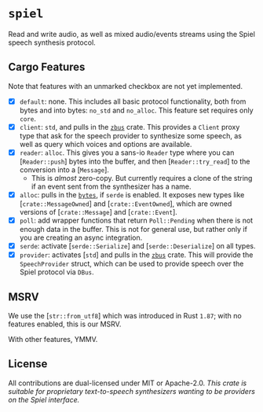 # `spiel`

Read and write audio, as well as mixed audio/events streams using the Spiel speech synthesis protocol.

## Cargo Features

Note that features with an unmarked checkbox are not yet implemented.

- [X] `default`: none. This includes all basic protocol functionality, both from bytes and into bytes: `no_std` and `no_alloc`. This feature set requires only `core`.
- [X] `client`: `std`, and pulls in the [`zbus`](https://crates.io/crates/zbus) crate. This provides a `Client` proxy type that ask for the speech provider to synthesize some speech, as well as query which voices and options are available.
- [X] `reader`: `alloc`. This gives you a sans-io `Reader` type where you can [`Reader::push`] bytes into the buffer, and then [`Reader::try_read`] to the conversion into a [`Message`].
    - This is _almost_ zero-copy. But currently requires a clone of the string if an event sent from the synthesizer has a name.
- [X] `alloc`: pulls in the [`bytes`](https://crates.io/crates/bytes), if `serde` is enabled. It exposes new types like [`crate::MessageOwned`] and [`crate::EventOwned`], which are owned versions of [`crate::Message`] and [`crate::Event`].
- [X] `poll`: add wrapper functions that return `Poll::Pending` when there is not enough data in the buffer. This is not for general use, but rather only if you are creating an async integration.
- [X] `serde`: activate [`serde::Serialize`] and [`serde::Deserialize`] on all types.
- [X] `provider`: activates [`std`] and pulls in the [`zbus`](https://crates.io/crates/zbus) crate. This will provide the `SpeechProvider` struct, which can be used to provide speech over the Spiel protocol via `DBus`.

## MSRV

We use the [`str::from_utf8`] which was introduced in Rust `1.87`; with no features enabled, this is our MSRV.

With other features, YMMV.

## License

All contributions are dual-licensed under MIT or Apache-2.0.
_This crate is suitable for proprietary text-to-speech synthesizers wanting to be providers on the Spiel interface._

